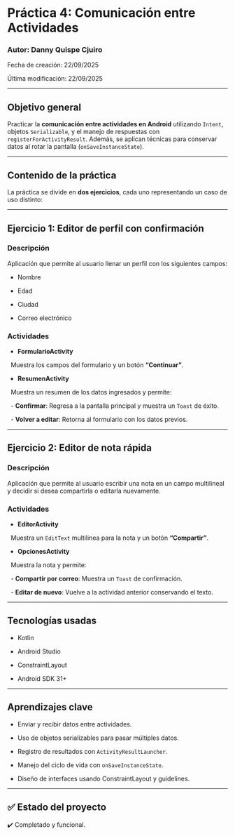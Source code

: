 # Práctica 4: Comunicación entre Actividades



### Autor: Danny Quispe Cjuiro  

Fecha de creación: 22/09/2025  

Última modificación: 22/09/2025  



---



## Objetivo general



Practicar la **comunicación entre actividades en Android** utilizando `Intent`, objetos `Serializable`, y el manejo de respuestas con `registerForActivityResult`. Además, se aplican técnicas para conservar datos al rotar la pantalla (`onSaveInstanceState`).



---



## Contenido de la práctica



La práctica se divide en **dos ejercicios**, cada uno representando un caso de uso distinto:



---



## Ejercicio 1: Editor de perfil con confirmación



### Descripción



Aplicación que permite al usuario llenar un perfil con los siguientes campos:



- Nombre

- Edad

- Ciudad

- Correo electrónico



### Actividades



- **FormularioActivity**  

&nbsp; Muestra los campos del formulario y un botón **“Continuar”**.



- **ResumenActivity**  

&nbsp; Muestra un resumen de los datos ingresados y permite:

&nbsp; - **Confirmar**: Regresa a la pantalla principal y muestra un `Toast` de éxito.

&nbsp; - **Volver a editar**: Retorna al formulario con los datos previos.





---



## Ejercicio 2: Editor de nota rápida



### Descripción



Aplicación que permite al usuario escribir una nota en un campo multilineal y decidir si desea compartirla o editarla nuevamente.



### Actividades



- **EditorActivity**  

&nbsp; Muestra un `EditText` multilinea para la nota y un botón **“Compartir”**.



- **OpcionesActivity**  

&nbsp; Muestra la nota y permite:

&nbsp; - **Compartir por correo**: Muestra un `Toast` de confirmación.

&nbsp; - **Editar de nuevo**: Vuelve a la actividad anterior conservando el texto.



---



## Tecnologías usadas



- Kotlin

- Android Studio

- ConstraintLayout

- Android SDK 31+



---



## Aprendizajes clave



- Enviar y recibir datos entre actividades.

- Uso de objetos serializables para pasar múltiples datos.

- Registro de resultados con `ActivityResultLauncher`.

- Manejo del ciclo de vida con `onSaveInstanceState`.

- Diseño de interfaces usando ConstraintLayout y guidelines.



---



## ✅ Estado del proyecto



✔️ Completado y funcional.



